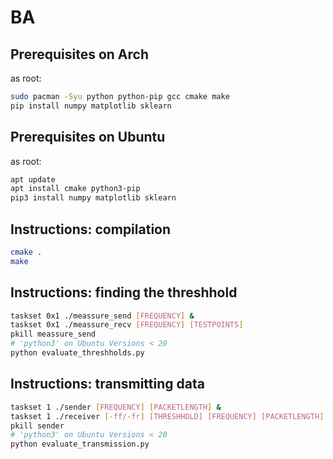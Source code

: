 # BA

## Prerequisites on Arch

as root:

```bash
sudo pacman -Syu python python-pip gcc cmake make
pip install numpy matplotlib sklearn
```

## Prerequisites on Ubuntu

as root:

```bash
apt update
apt install cmake python3-pip
pip3 install numpy matplotlib sklearn
```

## Instructions: compilation
```bash
cmake .
make
```

## Instructions: finding the threshhold

```bash
taskset 0x1 ./meassure_send [FREQUENCY] &
taskset 0x1 ./meassure_recv [FREQUENCY] [TESTPOINTS]
pkill meassure_send
# 'python3' on Ubuntu Versions < 20
python evaluate_threshholds.py
```

## Instructions: transmitting data

```bash
taskset 1 ./sender [FREQUENCY] [PACKETLENGTH] &
taskset 1 ./receiver [-ff/-fr] [THRESHHOLD] [FREQUENCY] [PACKETLENGTH]
pkill sender
# 'python3' on Ubuntu Versions < 20
python evaluate_transmission.py
```
